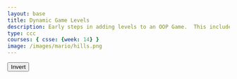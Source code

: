 ```yaml
---
layout: base
title: Dynamic Game Levels
description: Early steps in adding levels to an OOP Game.  This includes basic animations left-right-jump, multiple background, and simple callback to terminate each level.
type: ccc
courses: { csse: {week: 14} }
image: /images/mario/hills.png
---
```


<style>
    #gameBegin, #controls, #gameOver {
        position: relative;
        z-index: 2; /*Ensure the controls are on top*/
    }
</style>

<!-- Prepare DOM elements -->
<!-- Wrap both the canvas and controls in a container div -->
<div id="canvasContainer">
    <div id="gameBegin" hidden>
        <button id="startGame">Start Game</button>
    </div>
    <div id="controls"> <!-- Controls -->
        <!-- Background controls -->
        <button id="toggleCanvasEffect">Invert</button>
    </div>
    <div id="gameOver" hidden>
        <button id="restartGame">Restart</button>
    </div>
</div>

<script type="module">
    // Imports
    import GameEnv from '{{site.baseurl}}/assets/js/GameEnv.js';
    import GameLevel from '{{site.baseurl}}/assets/js/GameLevel.js';
    import GameControl from '{{site.baseurl}}/assets/js/GameControl.js';
    import Enemy, { destroy } from '{{ site.baseurl }}/assets/js/Enemy.js';
    console.log(destroy);

    // Define goombaEnemy
    let goombaEnemy;

    /*  ==========================================
     *  ======= Data Definitions =================
     *  ==========================================
    */

    // Define assets for the game
    var assets = {
      enemies: {
        goomba: {
          src: "/images/mario/goomba.png",
          width: 448,
          height: 452,
        }
      },
      obstacles: {
        tube: { src: "/images/mario/tube.png" },
      },
      platforms: {
        grass: { src: "/images/mario/grass.png" },
        alien: { src: "/images/mario/alien.png" },
      },
      platformO: {
        grass: {src: "/images/mario/brick_wall.png"},
      },
      backgrounds: {
        start: { src: "/images/gameimages/antoine.jpg" },
        hills: { src: "/images/mario/hills.png" },
        planet: { src: "/images/gameimages/AvenidaTown_87.png" },
        castles: { src: "/images/mario/castles.png" },
        end: { src: "/images/mario/game_over.png" }
      },
      players: {
        mario: {
          src: "/images/gameimages/lopezanimation.png",
          width: 46,
          height: 52.5,
          w: { row: 3, frames: 4 },
          wa: { idleFrame: {column: 1, frames: 0} }, // no action
          wd: {}, // no action
          a: { row: 1, frames: 4, idleFrame: { column: 1, frames: 0 } },
          s: {  },
          d: { row: 2, frames: 4, idleFrame: { column: 1, frames: 0 } }
        }
      },
      things: {
        coin: {src: "/images/mario/Coin.png"},
      },
    };

    // add File to assets, ensure valid site.baseurl
    Object.keys(assets).forEach(category => {
      Object.keys(assets[category]).forEach(assetName => {
        assets[category][assetName]['file'] = "{{site.baseurl}}" + assets[category][assetName].src;
      });
    });

    /*  ==========================================
     *  ===== Game Level Call Backs ==============
     *  ==========================================
    */

    // Level completion tester
    function testerCallBack() {
        // console.log(GameEnv.player?.x)
        if (GameEnv.player?.x > GameEnv.innerWidth) {
            return true;
        } else {
            return false;
        }
    }

    // Helper function for button click
    function waitForButton(buttonName) {
      // resolve the button click
      return new Promise((resolve) => {
          const waitButton = document.getElementById(buttonName);
          const waitButtonListener = () => {
              resolve(true);
          };
          waitButton.addEventListener('click', waitButtonListener);
      });
    }

    // Start button callback
    async function startGameCallback() {
      const id = document.getElementById("gameBegin");
      id.hidden = false;
      
      // Use waitForRestart to wait for the restart button click
      await waitForButton('startGame');
      id.hidden = true;

      // Check if currentLevel is defined before adding goomba
      if (GameEnv.currentLevel && GameEnv.currentLevel.enemies) {

      
      // Create instance of Enemy class
      goombaEnemy = new Enemy(document.createElement('canvas'), assets.enemies.goomba, 1, assets.enemies.goomba);

      // Initial position of Goomba
      goombaEnemy.x = 100; // Change value for x-coordinate

      // Add Goomba to current game level
      GameEnv.currentLevel.enemies.push(goombaEnemy);
      }
    
    return true;
    }

    // Home screen exits on Game Begin button
    function homeScreenCallback() {
      // gameBegin hidden means game has started
      const id = document.getElementById("gameBegin");
      return id.hidden;
    }

    // Game Over callback
    async function gameOverCallBack() {
      const id = document.getElementById("gameOver");
      id.hidden = false;
      
      // Use waitForRestart to wait for the restart button click
      await waitForButton('restartGame');
      id.hidden = true;
      
      // Change currentLevel to start/restart value of null
      GameEnv.currentLevel = null;

      return true;
    }

    /*  ==========================================
     *  ========== Game Level setup ==============
     *  ==========================================
     * Start/Homme sequence
     * a.) the start level awaits for button selection
     * b.) the start level automatically cycles to home level
     * c.) the home advances to 1st game level when button selection is made
    */
    // Start/Home screens
    new GameLevel( {tag: "start", callback: startGameCallback } );
    new GameLevel( {tag: "home", background: assets.backgrounds.start, callback: homeScreenCallback } );
    // Game screens
    new GameLevel( {tag: "hills", background: assets.backgrounds.hills, platform: assets.platforms.grass, platformO: assets.platformO.grass, player: assets.players.mario, tube: assets.obstacles.tube, callback: testerCallBack, thing: assets.things.coin, } );
    new GameLevel( {tag: "alien", background: assets.backgrounds.planet, platform: assets.platforms.alien, player: assets.players.monkey, callback: testerCallBack } );
    // Game Over screen
    new GameLevel( {tag: "end", background: assets.backgrounds.end, callback: gameOverCallBack } );


    /*  ==========================================
     *  ========== Game Control ==================
     *  ==========================================
    */

    // create listeners
    toggleCanvasEffect.addEventListener('click', GameEnv.toggleInvert);
    window.addEventListener('resize', GameEnv.resize);

    // Check if buttons are pressed
    function checkButtonsPressed() {
      const keysPressed = Object.keys(GameEnv.player.pressedKeys);
      return keysPressed.length > 0;
    }

    // Modification to game loop
    function gameLoop() {
      // Check if any buttons are pressed
      const buttonsPressed = checkButtonsPressed();

      // Determine the frame based on button state
      let frame;
      if(buttonsPressed) {
        // Logic to determine the frame when button is being pressed
        const currentKey = Object.keys(GameEnv.player.pressedKeys)[0];

        // Use animation frame based on key pressed
        frame = GameEnv.currentLevel.player.playerData[currentKey].idleFrame || GameEnv.currentLevel.player.playerData[currentKey].frames[0];
      } else {
        frame = GameEnv.currentLevel.player.wa.idleFrame;
      }
      
      // Update player frame
      GameEnv.currentLevel.player.currentFrame = frame;

      // Update Goomba
      if (GameEnv.currentLevel.enemies.length > 0) {
        for (const enemy of GameEnv.currentLevel.enemies) {
          enemy.update();
          enemy.draw(); // Draw goomba
        }
      }

      // Repeat game loop
      requestAnimationFrame(gameLoop);
      }

    // start game
    GameControl.gameLoop();
    
</script>

